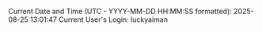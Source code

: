 Current Date and Time (UTC - YYYY-MM-DD HH:MM:SS formatted): 2025-08-25 13:01:47
Current User's Login: luckyaiman
